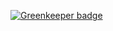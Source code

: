 

[![Greenkeeper badge](https://badges.greenkeeper.io/stefanwalther/dockerfiles.svg)](https://greenkeeper.io/)